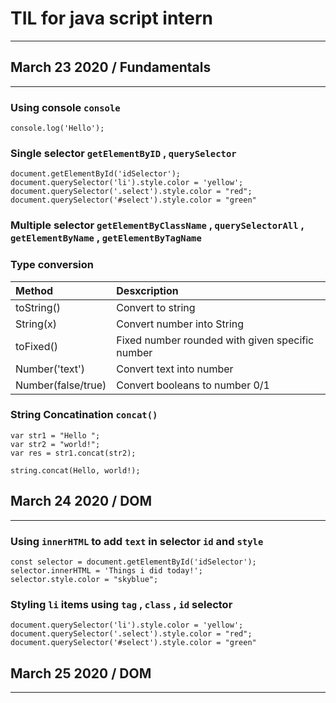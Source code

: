 # TIL for java script intern
***
## March 23  2020 / Fundamentals
---
### Using console `console`

```
console.log('Hello'); 
```
### Single selector `getElementByID` , `querySelector`

```
document.getElementById('idSelector');
document.querySelector('li').style.color = 'yellow';
document.querySelector('.select').style.color = "red";
document.querySelector('#select').style.color = "green"

```
### Multiple selector `getElementByClassName` , `querySelectorAll` , `getElementByName` , `getElementByTagName`

### Type conversion

| Method        | Desxcription           |
| :------------- |:-------------| 
|   toString()     | Convert to string | 
| String(x)      | Convert number into String      |
| toFixed() | Fixed number rounded with given specific number |
| Number('text') | Convert text into number |
| Number(false/true) | Convert booleans to number 0/1 |

### String Concatination `concat()`
```
var str1 = "Hello ";
var str2 = "world!";
var res = str1.concat(str2);

string.concat(Hello, world!);
```
## March 24 2020 / DOM
---
### Using `innerHTML` to add `text` in selector `id` and `style`
```
const selector = document.getElementById('idSelector');
selector.innerHTML = 'Things i did today!';
selector.style.color = "skyblue";
```
### Styling `li` items using `tag` , `class` , `id` selector
```
document.querySelector('li').style.color = 'yellow';
document.querySelector('.select').style.color = "red";
document.querySelector('#select').style.color = "green"
```
## March 25 2020 / DOM
---